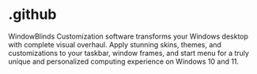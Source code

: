 # .github
WindowBlinds Customization software transforms your Windows desktop with complete visual overhaul. Apply stunning skins, themes, and customizations to your taskbar, window frames, and start menu for a truly unique and personalized computing experience on Windows 10 and 11.
